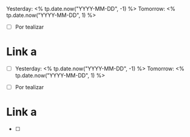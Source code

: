 Yesterday: <% tp.date.now("YYYY-MM-DD", -1) %> Tomorrow: <% tp.date.now("YYYY-MM-DD", 1) %>

- [ ] Por tealizar

# Link a
- [ ] Yesterday: <% tp.date.now("YYYY-MM-DD", -1) %> Tomorrow: <% tp.date.now("YYYY-MM-DD", 1) %>

- [ ] Por tealizar

# Link a
- [ ] 